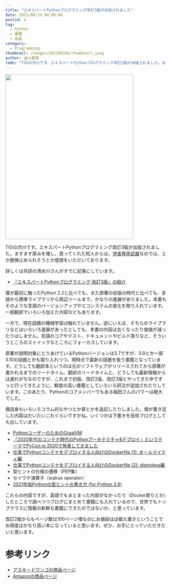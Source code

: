 ```yaml
---
title: "エキスパートPythonプログラミング改訂3版が出版されました"
date: 2021/08/19 00:00:00
postid: a
tag:
  - Python
  - 書籍
  - 出版
category:
  - Programming
thumbnail: /images/20210819a/thumbnail.jpeg
author: 澁川喜規
lede: "TIGの渋川です。エキスパートPythonプログラミング改訂3版が出版されました。ますます厚みを増し、買ってくれた知人からは、学者専用武器なのでは、とか銃弾止められそうとか感想をいただいております。詳しくは共訳の清水川さんがすでに記事にしています。"
---
```


<img src="/images/20210819a/302105001236.jpeg" alt="" width="400" height="513" loading="lazy">


TIGの渋川です。エキスパートPythonプログラミング改訂3版が出版されました。ますます厚みを増し、買ってくれた知人からは、[学者専用武器](https://altema.jp/ffrk/weapon/1581)なのでは、とか銃弾止められそうとか感想をいただいております。

詳しくは共訳の清水川さんがすでに記事にしています。

* [『エキスパートPythonプログラミング 改訂3版』の紹介](http://www.freia.jp/taka/blog/expert-python-programming-3rd-intro/index.html)

僕が最初に触ったPython 2.2と比べても、また原著の初版の時代と比べても、言語から標準ライブラリから周辺ツールまで、かなりの進展がありました。本書もそのような言語のバージョンアップやエコシステムの変化を取り入れています。一部翻訳でいろいろ加えた内容などもあります。

一方で、現在話題の機械学習は触れていません。逆にいえば、そちらのライブラリなどはいろいろ進展があったとしても、本書の内容は古くなったり価値が減ったりはしません。言語のコアやテスト、ドキュメントやビルド周りなど、そういうところのストイックなところにフォーカスしています。

原著が説明対象にとりあげているPythonバージョンは3.7ですが、3.9とか一部3.10の話題とかも取り入れつつ、現時点で最新の話題を扱う書籍となっています。どうしても翻訳本というのは元のソフトウェアがリリースされてから原著が書かれるまでのリードタイム、翻訳のリードタイムと、どうしても最新情報からは遅れがちなのですが、これまで初版、改訂2版、改訂3版とやってきた中でずっと行ってきたように、鮮度の高い書籍としていろいろ訳注が追加されたりしています。このあたり、Pythonのコアメンバーでもある稲田さんのパワーは絶大でした。

僕自身もいろいろコラム的なやつとか章とかを追記したりしました。僕が書き足した内容はだいたいこれぐらいですかね。いくつかは下書きを技術ブログとしても出しています。

* [PythonユーザーのためのGraalVM](https://future-architect.github.io/articles/20200721/)
* [「2020年代のコンテナ時代のPythonアーキテクチャ&デプロイ」というテーマでPyCon.jp 2020で発表してきました](https://future-architect.github.io/articles/20200910/)
* [仕事でPythonコンテナをデプロイする人向けのDockerfile (1): オールマイティ編](https://future-architect.github.io/articles/20200513/)
* [仕事でPythonコンテナをデプロイする人向けのDockerfile (2): distroless編](https://future-architect.github.io/articles/20200514/)
* 型ヒントの仕様の遷移（PEP集）
* セイウチ演算子（walrus operator）
* [2021年版Pythonの型ヒントの書き方 (for Python 3.9)](https://future-architect.github.io/articles/20201223/)

これらの内容ですが、英語でもまとまった内容がなかったり（Docker周りとか）したところで調べつつブログにまとめて書籍にも入れているので、世界でもトップクラスに情報の新鮮な書籍にできたのではないか、と思っています。

改訂2版からもページ数は100ページ増なのにお値段ほぼ据え置きということでお得度はかなり高い本になっていると思います。ぜひ、お手にとっていただきたいと思います。

# 参考リンク

* [アスキードワンゴの商品ページ](https://www.kadokawa.co.jp/product/302105001236/)
* [Amazonの商品ページ](https://www.amazon.co.jp/dp/B09BHTY4Z8/)
